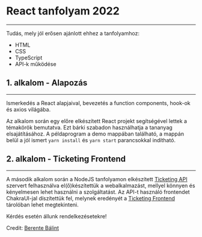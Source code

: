 # React tanfolyam 2022

---

Tudás, mely jól erősen ajánlott ehhez a tanfolyamhoz:
 - HTML
 - CSS
 - TypeScript
 - API-k működése
 
## 1. alkalom - Alapozás

---

Ismerkedés a React alapjaival, bevezetés a function components, hook-ok és axios világába.

Az alkalom során egy előre elkészített React projekt segítségével lettek a témakörök bemutatva.
Ezt bárki szabadon használhatja a tananyag elsajátításához.
A példaprogram a demo mappában található, a mappán belül a jól ismert `yarn install` és `yarn start` parancsokkal indítható.

## 2. alkalom - Ticketing Frontend

---
A második alkalom során a NodeJS tanfolyamon elkészített [Ticketing API]() szervert felhasználva el(ő)készítettük a webalkalmazást,
mellyel könnyen és kényelmesen lehet használni a szolgáltatást.
Az API-t használó frontendet ChakraUI-jal díszítettük fel, melynek eredényét a [Ticketing Frontend](https://github.com/kir-dev/ticketing-frontend)
tárolóban lehet megtekinteni.

Kérdés esetén állunk rendelkezésetekre!

Credit: [Berente Bálint](https://github.com/berenteb)